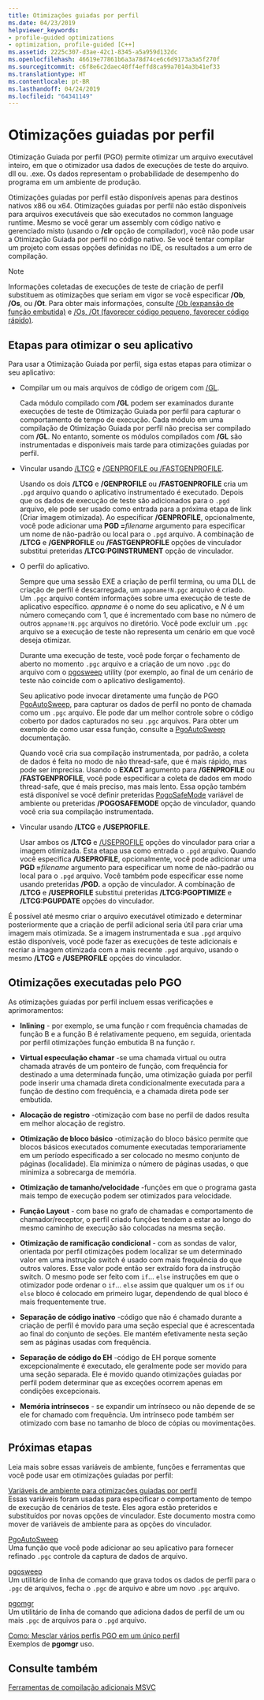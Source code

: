```yaml
---
title: Otimizações guiadas por perfil
ms.date: 04/23/2019
helpviewer_keywords:
- profile-guided optimizations
- optimization, profile-guided [C++]
ms.assetid: 2225c307-d3ae-42c1-8345-a5a959d132dc
ms.openlocfilehash: 46619e77861b6a3a78d74ce6c6d9173a3a5f270f
ms.sourcegitcommit: c6f8e6c2daec40ff4effd8ca99a7014a3b41ef33
ms.translationtype: HT
ms.contentlocale: pt-BR
ms.lasthandoff: 04/24/2019
ms.locfileid: "64341149"
---
```

# <a name="profile-guided-optimizations"></a>Otimizações guiadas por perfil

Otimização Guiada por perfil (PGO) permite otimizar um arquivo executável inteiro, em que o otimizador usa dados de execuções de teste do arquivo. dll ou. .exe. Os dados representam o probabilidade de desempenho do programa em um ambiente de produção.

Otimizações guiadas por perfil estão disponíveis apenas para destinos nativos x86 ou x64. Otimizações guiadas por perfil não estão disponíveis para arquivos executáveis que são executados no common language runtime. Mesmo se você gerar um assembly com código nativo e gerenciado misto (usando o **/clr** opção de compilador), você não pode usar a Otimização Guiada por perfil no código nativo. Se você tentar compilar um projeto com essas opções definidas no IDE, os resultados a um erro de compilação.

> [!NOTE]
> Informações coletadas de execuções de teste de criação de perfil substituem as otimizações que seriam em vigor se você especificar **/Ob**, **/Os**, ou **/Ot**. Para obter mais informações, consulte [/Ob (expansão de função embutida)](reference/ob-inline-function-expansion.md) e [/Os, /Ot (favorecer código pequeno, favorecer código rápido)](reference/os-ot-favor-small-code-favor-fast-code.md).

## <a name="steps-to-optimize-your-app"></a>Etapas para otimizar o seu aplicativo

Para usar a Otimização Guiada por perfil, siga estas etapas para otimizar o seu aplicativo:

- Compilar um ou mais arquivos de código de origem com [/GL](reference/gl-whole-program-optimization.md).

   Cada módulo compilado com **/GL** podem ser examinados durante execuções de teste de Otimização Guiada por perfil para capturar o comportamento de tempo de execução. Cada módulo em uma compilação de Otimização Guiada por perfil não precisa ser compilado com **/GL**. No entanto, somente os módulos compilados com **/GL** são instrumentadas e disponíveis mais tarde para otimizações guiadas por perfil.

- Vincular usando [/LTCG](reference/ltcg-link-time-code-generation.md) e [/GENPROFILE ou /FASTGENPROFILE](reference/genprofile-fastgenprofile-generate-profiling-instrumented-build.md).

   Usando os dois **/LTCG** e **/GENPROFILE** ou **/FASTGENPROFILE** cria um `.pgd` arquivo quando o aplicativo instrumentado é executado. Depois que os dados de execução de teste são adicionados para o `.pgd` arquivo, ele pode ser usado como entrada para a próxima etapa de link (Criar imagem otimizada). Ao especificar **/GENPROFILE**, opcionalmente, você pode adicionar uma **PGD =**_filename_ argumento para especificar um nome de não-padrão ou local para o `.pgd` arquivo. A combinação de **/LTCG** e **/GENPROFILE** ou **/FASTGENPROFILE** opções de vinculador substitui preteridas **/LTCG:PGINSTRUMENT** opção de vinculador.

- O perfil do aplicativo.

   Sempre que uma sessão EXE a criação de perfil termina, ou uma DLL de criação de perfil é descarregada, um `appname!N.pgc` arquivo é criado. Um `.pgc` arquivo contém informações sobre uma execução de teste de aplicativo específico. *appname* é o nome do seu aplicativo, e *N* é um número começando com 1, que é incrementado com base no número de outros `appname!N.pgc` arquivos no diretório. Você pode excluir um `.pgc` arquivo se a execução de teste não representa um cenário em que você deseja otimizar.

   Durante uma execução de teste, você pode forçar o fechamento de aberto no momento `.pgc` arquivo e a criação de um novo `.pgc` do arquivo com o [pgosweep](pgosweep.md) utility (por exemplo, ao final de um cenário de teste não coincide com o aplicativo desligamento).

   Seu aplicativo pode invocar diretamente uma função de PGO [PgoAutoSweep](pgoautosweep.md), para capturar os dados de perfil no ponto de chamada como um `.pgc` arquivo. Ele pode dar um melhor controle sobre o código coberto por dados capturados no seu `.pgc` arquivos. Para obter um exemplo de como usar essa função, consulte a [PgoAutoSweep](pgoautosweep.md) documentação.

   Quando você cria sua compilação instrumentada, por padrão, a coleta de dados é feita no modo de não thread-safe, que é mais rápido, mas pode ser imprecisa. Usando o **EXACT** argumento para **/GENPROFILE** ou **/FASTGENPROFILE**, você pode especificar a coleta de dados em modo thread-safe, que é mais preciso, mas mais lento. Essa opção também está disponível se você definir preteridas [PogoSafeMode](environment-variables-for-profile-guided-optimizations.md#pogosafemode) variável de ambiente ou preteridas **/POGOSAFEMODE** opção de vinculador, quando você cria sua compilação instrumentada.

- Vincular usando **/LTCG** e **/USEPROFILE**.

   Usar ambos os **/LTCG** e [/USEPROFILE](reference/useprofile.md) opções do vinculador para criar a imagem otimizada. Esta etapa usa como entrada o `.pgd` arquivo. Quando você especifica **/USEPROFILE**, opcionalmente, você pode adicionar uma **PGD =**_filename_ argumento para especificar um nome de não-padrão ou local para o `.pgd` arquivo. Você também pode especificar esse nome usando preteridas **/PGD.** a opção de vinculador. A combinação de **/LTCG** e **/USEPROFILE** substitui preteridas **/LTCG:PGOPTIMIZE** e **/LTCG:PGUPDATE** opções do vinculador.

É possível até mesmo criar o arquivo executável otimizado e determinar posteriormente que a criação de perfil adicional seria útil para criar uma imagem mais otimizada. Se a imagem instrumentada e sua `.pgd` arquivo estão disponíveis, você pode fazer as execuções de teste adicionais e recriar a imagem otimizada com a mais recente `.pgd` arquivo, usando o mesmo **/LTCG** e **/USEPROFILE** opções do vinculador.

## <a name="optimizations-performed-by-pgo"></a>Otimizações executadas pelo PGO

As otimizações guiadas por perfil incluem essas verificações e aprimoramentos:

- **Inlining** - por exemplo, se uma função r com frequência chamadas de função B e a função B é relativamente pequeno, em seguida, orientada por perfil otimizações função embutida B na função r.

- **Virtual especulação chamar** -se uma chamada virtual ou outra chamada através de um ponteiro de função, com frequência for destinado a uma determinada função, uma otimização guiada por perfil pode inserir uma chamada direta condicionalmente executada para a função de destino com frequência, e a chamada direta pode ser embutida.

- **Alocação de registro** -otimização com base no perfil de dados resulta em melhor alocação de registro.

- **Otimização de bloco básico** -otimização do bloco básico permite que blocos básicos executados comumente executadas temporariamente em um período especificado a ser colocado no mesmo conjunto de páginas (localidade). Ela minimiza o número de páginas usadas, o que minimiza a sobrecarga de memória.

- **Otimização de tamanho/velocidade** -funções em que o programa gasta mais tempo de execução podem ser otimizados para velocidade.

- **Função Layout** - com base no grafo de chamadas e comportamento de chamador/receptor, o perfil criado funções tendem a estar ao longo do mesmo caminho de execução são colocadas na mesma seção.

- **Otimização de ramificação condicional** - com as sondas de valor, orientada por perfil otimizações podem localizar se um determinado valor em uma instrução switch é usado com mais frequência do que outros valores.  Esse valor pode então ser extraído fora da instrução switch.  O mesmo pode ser feito com `if`... `else` instruções em que o otimizador pode ordenar o `if`... `else` assim que qualquer um os `if` ou `else` bloco é colocado em primeiro lugar, dependendo de qual bloco é mais frequentemente true.

- **Separação de código inativo** -código que não é chamado durante a criação de perfil é movido para uma seção especial que é acrescentada ao final do conjunto de seções. Ele mantém efetivamente nesta seção sem as páginas usadas com frequência.

- **Separação de código do EH** -código de EH porque somente excepcionalmente é executado, ele geralmente pode ser movido para uma seção separada. Ele é movido quando otimizações guiadas por perfil podem determinar que as exceções ocorrem apenas em condições excepcionais.

- **Memória intrínsecos** - se expandir um intrínseco ou não depende de se ele for chamado com frequência. Um intrínseco pode também ser otimizado com base no tamanho de bloco de cópias ou movimentações.

## <a name="next-steps"></a>Próximas etapas

Leia mais sobre essas variáveis de ambiente, funções e ferramentas que você pode usar em otimizações guiadas por perfil:

[Variáveis de ambiente para otimizações guiadas por perfil](environment-variables-for-profile-guided-optimizations.md)<br/>
Essas variáveis foram usadas para especificar o comportamento de tempo de execução de cenários de teste. Eles agora estão preteridos e substituídos por novas opções de vinculador. Este documento mostra como mover de variáveis de ambiente para as opções do vinculador.

[PgoAutoSweep](pgoautosweep.md)<br/>
Uma função que você pode adicionar ao seu aplicativo para fornecer refinado `.pgc` controle da captura de dados de arquivo.

[pgosweep](pgosweep.md)<br/>
Um utilitário de linha de comando que grava todos os dados de perfil para o `.pgc` de arquivos, fecha o `.pgc` de arquivo e abre um novo `.pgc` arquivo.

[pgomgr](pgomgr.md)<br/>
Um utilitário de linha de comando que adiciona dados de perfil de um ou mais `.pgc` de arquivos para o `.pgd` arquivo.

[Como: Mesclar vários perfis PGO em um único perfil](how-to-merge-multiple-pgo-profiles-into-a-single-profile.md)<br/>
Exemplos de **pgomgr** uso.

## <a name="see-also"></a>Consulte também

[Ferramentas de compilação adicionais MSVC](reference/c-cpp-build-tools.md)
